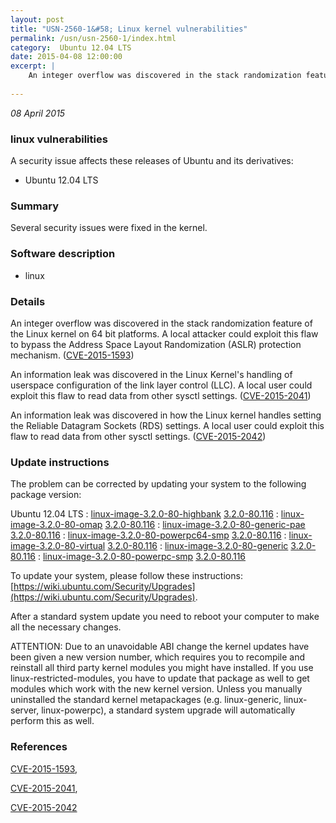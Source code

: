 ```yaml
---
layout: post
title: "USN-2560-1&#58; Linux kernel vulnerabilities"
permalink: /usn/usn-2560-1/index.html
category:  Ubuntu 12.04 LTS
date: 2015-04-08 12:00:00
excerpt: |
    An integer overflow was discovered in the stack randomization feature of the Linux kernel on 64 bit platforms. A local attacker could exploit this flaw to bypass the Address Space Layout Randomization (ASLR) protection mechanism. ([CVE-2015-1593](http://people.ubuntu.com/~ubuntu-security/cve/CVE-2015-1593))
    
--- 
```

 
 

*08 April 2015*

### linux vulnerabilities

A security issue affects these releases of Ubuntu and its derivatives:

* Ubuntu 12.04 LTS

### Summary

Several security issues were fixed in the kernel. 

### Software description

* linux 

### Details

An integer overflow was discovered in the stack randomization feature of the Linux kernel on 64 bit platforms. A local attacker could exploit this flaw to bypass the Address Space Layout Randomization (ASLR) protection mechanism. ([CVE-2015-1593](http://people.ubuntu.com/~ubuntu-security/cve/CVE-2015-1593))

An information leak was discovered in the Linux Kernel&#39;s handling of userspace configuration of the link layer control (LLC). A local user could exploit this flaw to read data from other sysctl settings. ([CVE-2015-2041](http://people.ubuntu.com/~ubuntu-security/cve/CVE-2015-2041))

An information leak was discovered in how the Linux kernel handles setting the Reliable Datagram Sockets (RDS) settings. A local user could exploit this flaw to read data from other sysctl settings. ([CVE-2015-2042](http://people.ubuntu.com/~ubuntu-security/cve/CVE-2015-2042)) 

### Update instructions

The problem can be corrected by updating your system to the following package version:

Ubuntu 12.04 LTS
 : [linux-image-3.2.0-80-highbank](https://launchpad.net/ubuntu/+source/linux) <span> [3.2.0-80.116](https://launchpad.net/ubuntu/+source/linux/3.2.0-80.116) </span> 
 : [linux-image-3.2.0-80-omap](https://launchpad.net/ubuntu/+source/linux) <span> [3.2.0-80.116](https://launchpad.net/ubuntu/+source/linux/3.2.0-80.116) </span> 
 : [linux-image-3.2.0-80-generic-pae](https://launchpad.net/ubuntu/+source/linux) <span> [3.2.0-80.116](https://launchpad.net/ubuntu/+source/linux/3.2.0-80.116) </span> 
 : [linux-image-3.2.0-80-powerpc64-smp](https://launchpad.net/ubuntu/+source/linux) <span> [3.2.0-80.116](https://launchpad.net/ubuntu/+source/linux/3.2.0-80.116) </span> 
 : [linux-image-3.2.0-80-virtual](https://launchpad.net/ubuntu/+source/linux) <span> [3.2.0-80.116](https://launchpad.net/ubuntu/+source/linux/3.2.0-80.116) </span> 
 : [linux-image-3.2.0-80-generic](https://launchpad.net/ubuntu/+source/linux) <span> [3.2.0-80.116](https://launchpad.net/ubuntu/+source/linux/3.2.0-80.116) </span> 
 : [linux-image-3.2.0-80-powerpc-smp](https://launchpad.net/ubuntu/+source/linux) <span> [3.2.0-80.116](https://launchpad.net/ubuntu/+source/linux/3.2.0-80.116) </span> 

To update your system, please follow these instructions: [https://wiki.ubuntu.com/Security/Upgrades](https://wiki.ubuntu.com/Security/Upgrades).

After a standard system update you need to reboot your computer to make all the necessary changes.

ATTENTION: Due to an unavoidable ABI change the kernel updates have been given a new version number, which requires you to recompile and reinstall all third party kernel modules you might have installed. If you use linux-restricted-modules, you have to update that package as well to get modules which work with the new kernel version. Unless you manually uninstalled the standard kernel metapackages (e.g. linux-generic, linux-server, linux-powerpc), a standard system upgrade will automatically perform this as well. 

### References

 
 [CVE-2015-1593](http://people.ubuntu.com/~ubuntu-security/cve/CVE-2015-1593), 

 [CVE-2015-2041](http://people.ubuntu.com/~ubuntu-security/cve/CVE-2015-2041), 

 [CVE-2015-2042](http://people.ubuntu.com/~ubuntu-security/cve/CVE-2015-2042)
 

